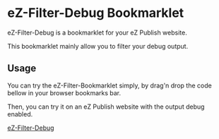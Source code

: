 eZ-Filter-Debug Bookmarklet
=============

eZ-Filter-Debug is a bookmarklet for your eZ Publish website.

This bookmarklet mainly allow you to filter your debug output.


Usage
-------

You can try the eZ-Filter-Bookmarklet simply, by drag'n drop the code bellow in your browser bookmarks bar. 

Then, you can try it on an eZ Publish website with the output debug enabled.

<a href="javascript:var%20e=document.createElement('script');e.setAttribute('language','javascript');e.setAttribute('src','http://zilliox.me/resource/bookmarklet/ezpublish-filter-debug.js');document.body.appendChild(e);void(0);">eZ-Filter-Debug</a>